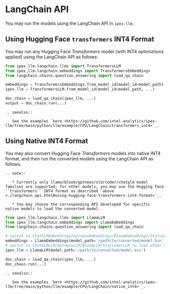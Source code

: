 # LangChain API

You may run the models using the LangChain API in `ipex-llm`.

## Using Hugging Face `transformers` INT4 Format

You may run any Hugging Face *Transformers* model (with INT4 optimiztions applied) using the LangChain API as follows:

```python
from ipex_llm.langchain.llms import TransformersLLM
from ipex_llm.langchain.embeddings import TransformersEmbeddings
from langchain.chains.question_answering import load_qa_chain

embeddings = TransformersEmbeddings.from_model_id(model_id=model_path)
ipex_llm = TransformersLLM.from_model_id(model_id=model_path, ...)

doc_chain = load_qa_chain(ipex_llm, ...)
output = doc_chain.run(...)
```

```eval_rst
.. seealso::

   See the examples `here <https://github.com/intel-analytics/ipex-llm/tree/main/python/llm/example/CPU/LangChain/transformers_int4>`_.
```

## Using Native INT4 Format

You may also convert Hugging Face *Transformers* models into native INT4 format, and then run the converted models using the LangChain API as follows.

```eval_rst
.. note::

   * Currently only llama/bloom/gptneox/starcoder/chatglm model families are supported; for other models, you may use the Hugging Face ``transformers`` INT4 format as described `above <./langchain_api.html#using-hugging-face-transformers-int4-format>`_.

   * You may choose the corresponding API developed for specific native models to load the converted model.
```

```python
from ipex_llm.langchain.llms import LlamaLLM
from ipex_llm.langchain.embeddings import LlamaEmbeddings
from langchain.chains.question_answering import load_qa_chain

# switch to ChatGLMEmbeddings/GptneoxEmbeddings/BloomEmbeddings/StarcoderEmbeddings to load other models
embeddings = LlamaEmbeddings(model_path='/path/to/converted/model.bin')
# switch to ChatGLMLLM/GptneoxLLM/BloomLLM/StarcoderLLM to load other models
ipex_llm = LlamaLLM(model_path='/path/to/converted/model.bin')

doc_chain = load_qa_chain(ipex_llm, ...)
doc_chain.run(...)
```

```eval_rst
.. seealso::

   See the examples `here <https://github.com/intel-analytics/ipex-llm/tree/main/python/llm/example/CPU/LangChain/native_int4>`_.
```
